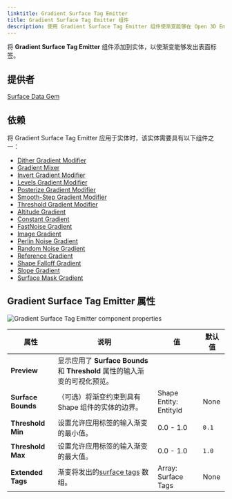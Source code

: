 ```yaml
---
linktitle: Gradient Surface Tag Emitter
title: Gradient Surface Tag Emitter 组件
description: 使用 Gradient Surface Tag Emitter 组件使渐变能够在 Open 3D Engine （O3DE） 关卡中发射表面标签。
---
```


将 **Gradient Surface Tag Emitter** 组件添加到实体，以使渐变能够发出表面标签。

## 提供者

[Surface Data Gem](/docs/user-guide/gems/reference/environment/surface-data)

## 依赖

将 Gradient Surface Tag Emitter 应用于实体时，该实体需要具有以下组件之一：

- [Dither Gradient Modifier](../gradient-modifiers/dither-gradient-modifier)
- [Gradient Mixer](../gradient-modifiers/gradient-mixer)
- [Invert Gradient Modifier](../gradient-modifiers/invert-gradient-modifier)
- [Levels Gradient Modifier](../gradient-modifiers/levels-gradient-modifier)
- [Posterize Gradient Modifier](../gradient-modifiers/posterize-gradient-modifier)
- [Smooth-Step Gradient Modifier](../gradient-modifiers/smooth-step-gradient-modifier)
- [Threshold Gradient Modifier](../gradient-modifiers/threshold-gradient-modifier)
- [Altitude Gradient](../gradients/altitude-gradient)
- [Constant Gradient](../gradients/constant-gradient)
- [FastNoise Gradient](../gradients/fastnoise-gradient)
- [Image Gradient](../gradients/image-gradient)
- [Perlin Noise Gradient](../gradients/perlin-noise-gradient)
- [Random Noise Gradient](../gradients/random-noise-gradient)
- [Reference Gradient](../gradients/reference-gradient)
- [Shape Falloff Gradient](../gradients/shape-falloff-gradient)
- [Slope Gradient](../gradients/slope-gradient)
- [Surface Mask Gradient](../gradients/surface-mask-gradient)

## Gradient Surface Tag Emitter 属性

![Gradient Surface Tag Emitter component properties](/images/user-guide/components/reference/surface-data/gradient-surface-tag-emitter-component.png)

| 属性 | 说明 | 值 | 默认值 |
|-|-|-|-|
| **Preview** | 显示应用了 **Surface Bounds** 和 **Threshold** 属性的输入渐变的可视化预览。 |  |  |
| **Surface Bounds** | （可选）将渐变约束到具有 Shape 组件的实体的边界。 | Shape Entity: EntityId | None |
| **Threshold Min** | 设置允许应用标签的输入渐变的最小值。 | 0.0 - 1.0 | `0.1` |
| **Threshold Max** | 设置允许应用标签的输入渐变的最大值。 | 0.0 - 1.0 | `1.0` |
| **Extended Tags** | 渐变将发出的[surface tags](/docs/user-guide/gems/reference/environment/surface-data) 数组。| Array: Surface Tags | None |
